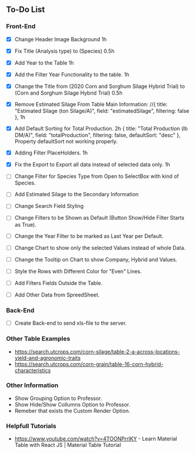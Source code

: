 ## To-Do List

### Front-End

- [X] Change Header Image Background 1h
- [X] Fix Title (Analysis type) to (Species) 0.5h
- [X] Add Year to the Table 1h
- [X] Add the Filter Year Functionality to the table. 1h
- [X] Change the Title from (2020 Corn and Sorghum Silage Hybrid Trial) to (Corn and Sorghum Silage Hybrid Trial) 0.5h
- [X] Remove Estimated Silage From Table Main Information: //{ title: "Estimated Silage (ton Silage/A)", field: "estimatedSilage", filtering: false }, 1h
- [X] Add Default Sorting for Total Production. 2h  { title: "Total Production (lb DM/A)", field: "totalProduction", filtering: false, defaultSort: "desc" }, Property defaultSort not working properly.
- [X] Adding Filter PlaceHolders. 1h
- [X] Fix the Export to Export all data instead of selected data only. 1h

- [ ] Change Filter for Species Type from Open to SelectBox with kind of Species.
- [ ] Add Estimated Silage to the Secondary Information
- [ ] Change Search Field Styling
- [ ] Change Filters to be Shown as Default (Button Show/Hide Filter Starts as True).
- [ ] Change the Year Filter to be marked as Last Year per Default.
- [ ] Change Chart to show only the selected Values instead of whole Data.
- [ ] Change the Tooltip on Chart to show Company, Hybrid and Values.
- [ ] Style the Rows with Different Color for "Even" Lines.



- [ ] Add Filters Fields Outside the Table.
- [ ] Add Other Data from SpreedSheet.



### Back-End

- [ ] Create Back-end to send xls-file to the server.


### Other Table Examples

- https://search.utcrops.com/corn-silage/table-2-a-across-locations-yield-and-agronomic-traits
- https://search.utcrops.com/corn-grain/table-16-corn-hybrid-characteristics

### Other Information
- Show Grouping Option to Professor.
- Show Hide/Show Collumns Option to Professor.
- Remeber that exists the Custom Render Option.

### Helpfull Tutorials
- https://www.youtube.com/watch?v=4TOONPrrlKY - Learn Material Table with React JS | Material Table Tutorial


